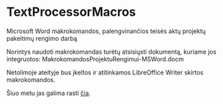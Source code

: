# TextProcessorMacros
Microsoft Word makrokomandos, palengvinančios teisės aktų projektų pakeitimų rengimo darbą

Norintys naudoti makrokomandas turėtų atsisiųsti dokumentą, kuriame jos integruotos: 
MakrokomandosProjektuRengimui-MSWord.docm

Netolimoje ateityje bus įkeltos ir atitinkamos LibreOffice Writer skirtos makrokomandos. 

Šiuo metu jas galima rasti [čia](https://dg.lapas.info/irasas/kaip-keitimu-sekimo-zymes-word-dokumente-paversti-paprastai-formatuotu-lyginamuoju-variantu-su-makrokomanda/).
